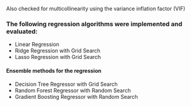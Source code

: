 Also checked for multicollinearity using the variance inflation factor (VIF)
### The following regression algorithms were implemented and evaluated:
* Linear Regression
* Ridge Regression with Grid Search
* Lasso Regression with Grid Search
#### Ensemble methods for the regression
* Decision Tree Regressor with Grid Search
* Random Forest Regressor with Random Search
* Gradient Boosting Regressor with Random Search
